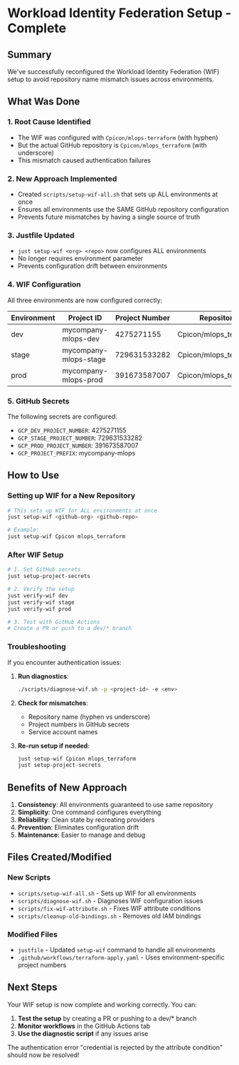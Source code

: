 # Workload Identity Federation Setup - Complete

## Summary
We've successfully reconfigured the Workload Identity Federation (WIF) setup to avoid repository name mismatch issues across environments.

## What Was Done

### 1. **Root Cause Identified**
- The WIF was configured with `Cpicon/mlops-terraform` (with hyphen)
- But the actual GitHub repository is `Cpicon/mlops_terraform` (with underscore)
- This mismatch caused authentication failures

### 2. **New Approach Implemented**
- Created `scripts/setup-wif-all.sh` that sets up ALL environments at once
- Ensures all environments use the SAME GitHub repository configuration
- Prevents future mismatches by having a single source of truth

### 3. **Justfile Updated**
- `just setup-wif <org> <repo>` now configures ALL environments
- No longer requires environment parameter
- Prevents configuration drift between environments

### 4. **WIF Configuration**
All three environments are now configured correctly:

| Environment | Project ID | Project Number | Repository |
|------------|------------|----------------|------------|
| dev | mycompany-mlops-dev | 4275271155 | Cpicon/mlops_terraform |
| stage | mycompany-mlops-stage | 729631533282 | Cpicon/mlops_terraform |
| prod | mycompany-mlops-prod | 391673587007 | Cpicon/mlops_terraform |

### 5. **GitHub Secrets**
The following secrets are configured:
- `GCP_DEV_PROJECT_NUMBER`: 4275271155
- `GCP_STAGE_PROJECT_NUMBER`: 729631533282
- `GCP_PROD_PROJECT_NUMBER`: 391673587007
- `GCP_PROJECT_PREFIX`: mycompany-mlops

## How to Use

### Setting up WIF for a New Repository
```bash
# This sets up WIF for ALL environments at once
just setup-wif <github-org> <github-repo>

# Example:
just setup-wif Cpicon mlops_terraform
```

### After WIF Setup
```bash
# 1. Set GitHub secrets
just setup-project-secrets

# 2. Verify the setup
just verify-wif dev
just verify-wif stage
just verify-wif prod

# 3. Test with GitHub Actions
# Create a PR or push to a dev/* branch
```

### Troubleshooting
If you encounter authentication issues:

1. **Run diagnostics**:
   ```bash
   ./scripts/diagnose-wif.sh -p <project-id> -e <env>
   ```

2. **Check for mismatches**:
   - Repository name (hyphen vs underscore)
   - Project numbers in GitHub secrets
   - Service account names

3. **Re-run setup if needed**:
   ```bash
   just setup-wif Cpicon mlops_terraform
   just setup-project-secrets
   ```

## Benefits of New Approach

1. **Consistency**: All environments guaranteed to use same repository
2. **Simplicity**: One command configures everything
3. **Reliability**: Clean state by recreating providers
4. **Prevention**: Eliminates configuration drift
5. **Maintenance**: Easier to manage and debug

## Files Created/Modified

### New Scripts
- `scripts/setup-wif-all.sh` - Sets up WIF for all environments
- `scripts/diagnose-wif.sh` - Diagnoses WIF configuration issues
- `scripts/fix-wif-attribute.sh` - Fixes WIF attribute conditions
- `scripts/cleanup-old-bindings.sh` - Removes old IAM bindings

### Modified Files
- `justfile` - Updated `setup-wif` command to handle all environments
- `.github/workflows/terraform-apply.yaml` - Uses environment-specific project numbers

## Next Steps

Your WIF setup is now complete and working correctly. You can:

1. **Test the setup** by creating a PR or pushing to a dev/* branch
2. **Monitor workflows** in the GitHub Actions tab
3. **Use the diagnostic script** if any issues arise

The authentication error "credential is rejected by the attribute condition" should now be resolved!